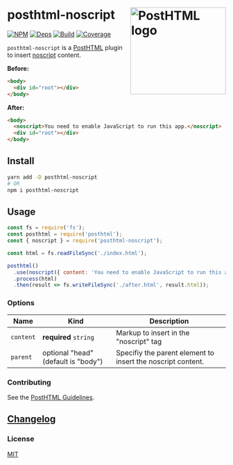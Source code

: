 # posthtml-noscript <img align="right" width="220" height="200" title="PostHTML logo" src="http://posthtml.github.io/posthtml/logo.svg">

[![NPM][npm]][npm-url]
[![Deps][deps]][deps-url]
[![Build][build]][build-badge]
[![Coverage][codecov-shield]][codecov]

`posthtml-noscript` is a [PostHTML](https://github.com/posthtml/posthtml) plugin to insert [noscript](https://developer.mozilla.org/en-US/docs/Web/HTML/Element/noscript) content.

**Before:**

```html
<body>
  <div id="root"></div>
</body>
```

**After:**

```html
<body>
  <noscript>You need to enable JavaScript to run this app.</noscript>
  <div id="root"></div>
</body>
```

## Install

```bash
yarn add -D posthtml-noscript
# OR
npm i posthtml-noscript
```

## Usage

```js
const fs = require('fs');
const posthtml = require('posthtml');
const { noscript } = require('posthtml-noscript');

const html = fs.readFileSync('./index.html');

posthtml()
  .use(noscript({ content: 'You need to enable JavaScript to run this app.' }))
  .process(html)
  .then(result => fs.writeFileSync('./after.html', result.html));
```

### Options

| Name      | Kind                                | Description                                                 |
| --------- | ----------------------------------- | ----------------------------------------------------------- |
| `content` | **required** `string`               | Markup to insert in the "noscript" tag                      |
| `parent`  | optional "head" (default is "body") | Specifiy the parent element to insert the noscript content. |

### Contributing

See the [PostHTML Guidelines](https://github.com/posthtml/posthtml/tree/master/docs).

## [Changelog](CHANGELOG.md)

### License

[MIT](LICENSE)

[npm]: https://img.shields.io/npm/v/posthtml-noscript.svg?color=blue
[npm-url]: https://npmjs.com/package/posthtml-noscript
[deps]: https://david-dm.org/metonym/posthtml-noscript.svg
[deps-url]: https://david-dm.org/metonym/posthtml-noscript
[build]: https://travis-ci.com/metonym/posthtml-noscript.svg?branch=master
[build-badge]: https://travis-ci.com/metonym/posthtml-noscript
[codecov]: https://codecov.io/gh/metonym/posthtml-noscript
[codecov-shield]: https://img.shields.io/codecov/c/github/metonym/posthtml-noscript.svg
